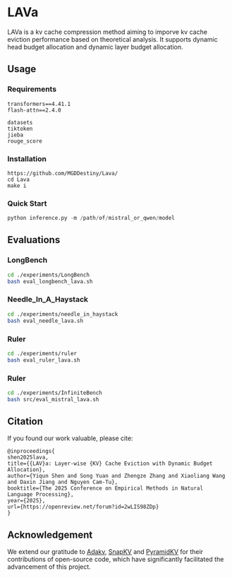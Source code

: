 # LAVa

LAVa is a kv cache compression method aiming to imporve kv cache eviction performance based on theoretical analysis. It supports dynamic head budget allocation and dynamic layer budget allocation. 


## Usage

### Requirements

```
transformers==4.41.1
flash-attn==2.4.0

datasets
tiktoken
jieba
rouge_score
```

### Installation

```
https://github.com/MGDDestiny/Lava/
cd Lava
make i
```

### Quick Start

```python
python inference.py -m /path/of/mistral_or_qwen/model
```


## Evaluations

### LongBench 

```bash
cd ./experiments/LongBench
bash eval_longbench_lava.sh
```

### Needle_In_A_Haystack

```bash
cd ./experiments/needle_in_haystack
bash eval_needle_lava.sh
```

### Ruler

```bash
cd ./experiments/ruler
bash eval_ruler_lava.sh
```

### Ruler

```bash
cd ./experiments/InfiniteBench
bash src/eval_mistral_lava.sh
```

## Citation

If you found our work valuable, please cite:

```
@inproceedings{
shen2025lava,
title={{LAV}a: Layer-wise {KV} Cache Eviction with Dynamic Budget Allocation},
author={Yiqun Shen and Song Yuan and Zhengze Zhang and Xiaoliang Wang and Daxin Jiang and Nguyen Cam-Tu},
booktitle={The 2025 Conference on Empirical Methods in Natural Language Processing},
year={2025},
url={https://openreview.net/forum?id=2wLIS98ZDp}
}
```

## Acknowledgement

We extend our gratitude to [Adakv](https://github.com/FFY0/AdaKV),  [SnapKV](https://github.com/FasterDecoding/SnapKV)  and [PyramidKV](https://github.com/Zefan-Cai/PyramidKV) for their contributions of open-source code, which have significantly facilitated the advancement of this project.

